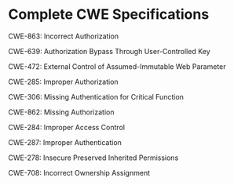 

# Complete CWE Specifications

CWE-863: Incorrect Authorization

CWE-639: Authorization Bypass Through User-Controlled Key

CWE-472: External Control of Assumed-Immutable Web Parameter

CWE-285: Improper Authorization

CWE-306: Missing Authentication for Critical Function

CWE-862: Missing Authorization

CWE-284: Improper Access Control

CWE-287: Improper Authentication

CWE-278: Insecure Preserved Inherited Permissions

CWE-708: Incorrect Ownership Assignment